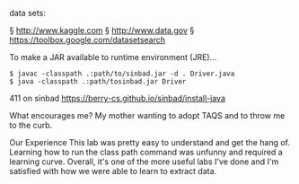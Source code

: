 data sets:

§ http://www.kaggle.com
§ http://www.data.gov
§ https://toolbox.google.com/datasetsearch


To make a JAR available to runtime environment (JRE)...

```
$ javac -classpath .:path/to/sinbad.jar -d . Driver.java
$ java -classpath .:path/tosinbad.jar Driver
```

411 on sinbad
https://berry-cs.github.io/sinbad/install-java

What encourages me?
My mother wanting to adopt TAQS and to throw me to the curb.

Our Experience
This lab was pretty easy to understand and get the hang of. Learning how to run the class path command was unfunny and required a learning curve. Overall, it's one of the more useful labs I've done and I'm satisfied with how we were able to learn to extract data.
